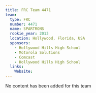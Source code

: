 ```yaml
---
title: FRC Team 4471
team:
  type: FRC
  number: 4471
  name: SPARTRONS
  rookie_year: 2013
  location: Hollywood, Florida, USA
  sponsors:
    - Hollywood Hills High School
    - Motorola Solutions
    - Comcast
    - Hollywood Hills High School
  links:
    Website: 
---
```

No content has been added for this team